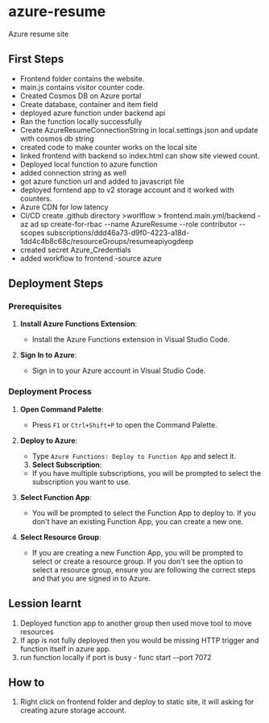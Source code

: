 # azure-resume
Azure resume site

## First Steps 

- Frontend folder contains the website. 
- main.js contains visitor counter code. 
- Created Cosmos DB on Azure portal 
- Create database, container and item field
- deployed azure function under backend api 
- Ran the function locally successfully 
- Create AzureResumeConnectionString in local.settings.json and update with cosmos db string
- created code to make counter works on the local site 
- linked frontend with backend so index.html can show site viewed count. 
- Deployed local function to azure function 
- added connection string as well
- got azure function url and added to javascript file 
- deployed forntend app to v2 storage account and it worked with counters. 
- Azure CDN for low latency 
- CI/CD create .github directory >worlflow > frontend.main.yml/backend
-az ad sp create-for-rbac --name AzureResume --role contributor --scopes subscriptions/ddd46a73-d9f0-4223-a18d-1dd4c4b8c68c/resourceGroups/resumeapiyogdeep
- created secret Azure_Credentials
- added workflow to frontend -source azure

## Deployment Steps

### Prerequisites

1. **Install Azure Functions Extension**:
   - Install the Azure Functions extension in Visual Studio Code.

2. **Sign In to Azure**:
   - Sign in to your Azure account in Visual Studio Code.

### Deployment Process

1. **Open Command Palette**:
   - Press `F1` or `Ctrl+Shift+P` to open the Command Palette.

2. **Deploy to Azure**:
   - Type `Azure Functions: Deploy to Function App` and select it.
   3. **Select Subscription**:
   - If you have multiple subscriptions, you will be prompted to select the subscription you want to use.

4. **Select Function App**:
   - You will be prompted to select the Function App to deploy to. If you don't have an existing Function App, you can create a new one.

5. **Select Resource Group**:
   - If you are creating a new Function App, you will be prompted to select or create a resource group. If you don't see the option to select a resource group, ensure you are following the correct steps and that you are signed in to Azure.

## Lession learnt 

1. Deployed function app to another group then used move tool to move resources 
2. If app is not fully deployed then you would be missing HTTP trigger and function itself in azure app. 
3. run function locally if port is busy - func start --port 7072

## How to 

1. Right click on frontend folder and deploy to static site, it will asking for creating 
azure storage account. 
